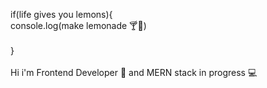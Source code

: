 if(life gives you lemons){<br>
console.log(make lemonade 🍸🍋)<br>  
}<br>  
Hi i'm Frontend Developer 🎨 and MERN stack in progress 💻

